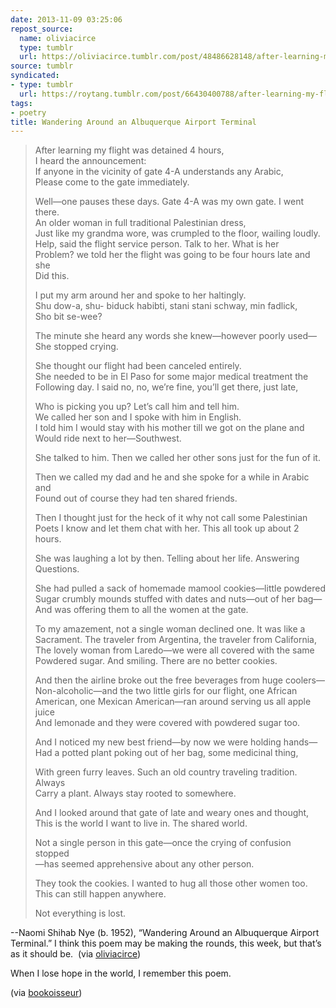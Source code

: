 ```yaml
---
date: 2013-11-09 03:25:06
repost_source:
  name: oliviacirce
  type: tumblr
  url: https://oliviacirce.tumblr.com/post/48486628148/after-learning-my-flight-was-detained-4-hours-i
source: tumblr
syndicated:
- type: tumblr
  url: https://roytang.tumblr.com/post/66430400788/after-learning-my-flight-was-detained-4-hours-i
tags:
- poetry
title: Wandering Around an Albuquerque Airport Terminal
---
```


<blockquote><p>After learning my flight was detained 4 hours,<br/>
I heard the announcement:<br/>
If anyone in the vicinity of gate 4-A understands any Arabic,<br/>
Please come to the gate immediately.</p>

<p>Well—one pauses these days. Gate 4-A was my own gate. I went there.<br/>
An older woman in full traditional Palestinian dress,<br/>
Just like my grandma wore, was crumpled to the floor, wailing loudly.<br/>
Help, said the flight service person. Talk to her. What is her<br/>
Problem? we told her the flight was going to be four hours late and she<br/>
Did this.</p>

<p>I put my arm around her and spoke to her haltingly.<br/>
Shu dow-a, shu- biduck habibti, stani stani schway, min fadlick,<br/>
Sho bit se-wee?</p>

<p>The minute she heard any words she knew—however poorly used—<br/>
She stopped crying.</p>

<p>She thought our flight had been canceled entirely.<br/>
She needed to be in El Paso for some major medical treatment the<br/>
Following day. I said no, no, we’re fine, you’ll get there, just late,</p>

<p>Who is picking you up? Let’s call him and tell him.<br/>
We called her son and I spoke with him in English.<br/>
I told him I would stay with his mother till we got on the plane and<br/>
Would ride next to her—Southwest.</p>

<p>She talked to him. Then we called her other sons just for the fun of it.</p>

<p>Then we called my dad and he and she spoke for a while in Arabic and<br/>
Found out of course they had ten shared friends.</p>

<p>Then I thought just for the heck of it why not call some Palestinian<br/>
Poets I know and let them chat with her. This all took up about 2 hours.</p>

<p>She was laughing a lot by then. Telling about her life. Answering<br/>
Questions.</p>

<p>She had pulled a sack of homemade mamool cookies—little powdered<br/>
Sugar crumbly mounds stuffed with dates and nuts—out of her bag—<br/>
And was offering them to all the women at the gate.</p>

<p>To my amazement, not a single woman declined one. It was like a<br/>
Sacrament. The traveler from Argentina, the traveler from California,<br/>
The lovely woman from Laredo—we were all covered with the same<br/>
Powdered sugar. And smiling. There are no better cookies.</p>

<p>And then the airline broke out the free beverages from huge coolers—<br/>
Non-alcoholic—and the two little girls for our flight, one African<br/>
American, one Mexican American—ran around serving us all apple juice<br/>
And lemonade and they were covered with powdered sugar too.</p>

<p>And I noticed my new best friend—by now we were holding hands—<br/>
Had a potted plant poking out of her bag, some medicinal thing,</p>

<p>With green furry leaves. Such an old country traveling tradition. Always<br/>
Carry a plant. Always stay rooted to somewhere.</p>

<p>And I looked around that gate of late and weary ones and thought,<br/>
This is the world I want to live in. The shared world.</p>

<p>Not a single person in this gate—once the crying of confusion stopped<br/>
—has seemed apprehensive about any other person.</p>

<p>They took the cookies. I wanted to hug all those other women too.<br/>
This can still happen anywhere.</p>

<p>Not everything is lost.</p></blockquote>

--Naomi Shihab Nye (b. 1952), “Wandering Around an Albuquerque Airport Terminal.” I think this poem may be making the rounds, this week, but that’s as it should be.  (via <a class="tumblr_blog" href="http://oliviacirce.tumblr.com/">oliviacirce</a>)<p>When I lose hope in the world, I remember this poem. </p> (via <a href="http://bookoisseur.tumblr.com/" class="tumblr_blog">bookoisseur</a>)